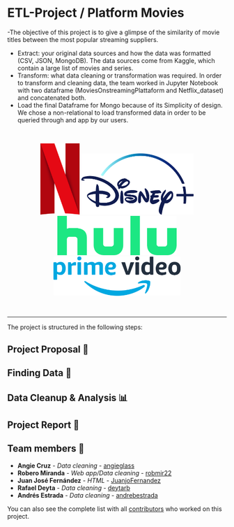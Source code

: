# ETL-Project / Platform Movies
-The objective of this project is to give a glimpse of the similarity of movie titles between the most popular streaming suppliers.

- Extract: your original data sources and how the data was formatted (CSV, JSON, MongoDB). The data sources come from Kaggle, which contain a large list of movies and series.
- Transform: what data cleaning or transformation was required. In order to transform and cleaning data, the team worked in Jupyter Notebook with two dataframe (MoviesOnstreamingPlattaform and Netflix_dataset) and concatenated both.
- Load the final Dataframe for Mongo because of its Simplicity of design. We chose a non-relational to load transformed data in order to be queried through and app by our users.

<br>
<p align="center">
<img src="https://github.com/JuanjoFernandez/ETL-project/blob/main/images/netflix_logo.png" alt="Netflix Logo" width="90">
<img src="https://github.com/JuanjoFernandez/ETL-project/blob/main/images/disney_logo.png" alt="Dinsey Logo" height="140">
<img src="https://github.com/JuanjoFernandez/ETL-project/blob/main/images/hulu_logo.png" alt="Hulu Logo" height="90">
<img src="https://github.com/JuanjoFernandez/ETL-project/blob/main/images/prime_logo.png" alt="Prime Logo" height="90">
</p>


<br>

<hr>

The project is structured in the following steps:

## Project Proposal 🎯

## Finding Data 🔎

## Data Cleanup & Analysis 📊

## Project Report 📑 



## Team members 👥

* **Angie Cruz** - *Data cleaning* - [angieglass](https://github.com/angieglass)
* **Robero Miranda** - *Web app/Data cleaning* - [robmir22](https://github.com/robmir22)
* **Juan José Fernández** - *HTML* - [JuanjoFernandez](https://github.com/JuanjoFernandez)
* **Rafael Deyta** - *Data cleaning* - [deytarb](https://github.com/deytarb)
* **Andrés Estrada** - *Data cleaning* - [andrebestrada](https://github.com/andrebestrada)

You can also see the complete list with all [contributors](https://github.com/JuanjoFernandez/ETL-project/graphs/contributors) who worked on this project. 

